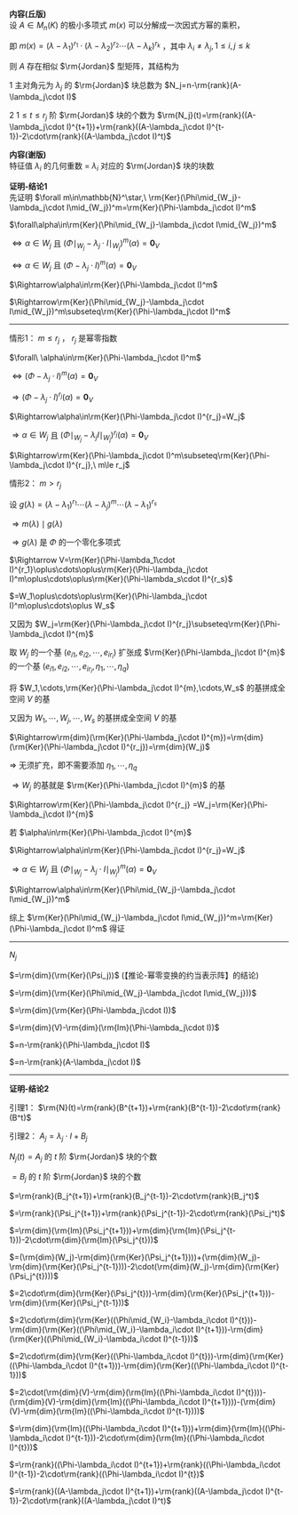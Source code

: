 **内容(丘版)**  
设 $A\in M_n(K)$ 的极小多项式 $m(x)$ 可以分解成一次因式方幂的乘积，  
  
即 $m(x)=(\lambda-\lambda_1)^{r_1}\cdot(\lambda-\lambda_2)^{r_2}\cdots(\lambda-\lambda_k)^{r_k}$ ，其中 $\lambda_i\neq\lambda_j, 1\le i,j\le k$  
  
则 $A$ 存在相似 $\rm{Jordan}$ 型矩阵，其结构为  
  
1 主对角元为 $\lambda_j$ 的 $\rm{Jordan}$ 块总数为 $N_j=n-\rm{rank}(A-\lambda_j\cdot I)$  
  
2 $1\le t\le r_j$ 阶 $\rm{Jordan}$ 块的个数为 $\rm{N_j}(t)=\rm{rank}((A-\lambda_j\cdot I)^{t+1})+\rm{rank}((A-\lambda_j\cdot I)^{t-1})-2\cdot\rm{rank}((A-\lambda_j\cdot I)^t)$  
  
**内容(谢版)**  
特征值 $\lambda_i$ 的几何重数 $=$  $\lambda_i$ 对应的 $\rm{Jordan}$ 块的块数  
  
**证明-结论1**  
先证明 $\forall m\in\mathbb{N}^\star,\ \rm{Ker}(\Phi\mid_{W_j}-\lambda_j\cdot I\mid_{W_j})^m=\rm{Ker}(\Phi-\lambda_j\cdot I)^m$  
  
$\forall\alpha\in\rm{Ker}(\Phi\mid_{W_j}-\lambda_j\cdot I\mid_{W_j})^m$  
  
$\Leftrightarrow\alpha\in W_j$ 且 $(\Phi\mid_{W_j}-\lambda_j\cdot I\mid_{W_j})^m(\alpha)=\mathbf0_V$  
  
$\Leftrightarrow\alpha\in W_j$ 且 $(\Phi-\lambda_j\cdot I)^m(\alpha)=\mathbf0_V$  
  
$\Rightarrow\alpha\in\rm{Ker}(\Phi-\lambda_j\cdot I)^m$  
  
$\Rightarrow\rm{Ker}(\Phi\mid_{W_j}-\lambda_j\cdot I\mid_{W_j})^m\subseteq\rm{Ker}(\Phi-\lambda_j\cdot I)^m$  
  
---  
  
情形1： $m\le r_j$ ， $r_j$ 是幂零指数  
  
$\forall\ \alpha\in\rm{Ker}(\Phi-\lambda_j\cdot I)^m$  
  
$\Leftrightarrow(\Phi-\lambda_j\cdot I)^m(\alpha)=\mathbf0_V$  
  
$\Rightarrow(\Phi-\lambda_j\cdot I)^{r_j}(\alpha)=\mathbf0_V$  
  
$\Rightarrow\alpha\in\rm{Ker}(\Phi-\lambda_j\cdot I)^{r_j}=W_j$  
  
$\Rightarrow\alpha\in W_j$ 且 $(\Phi\mid_{W_j}-\lambda_jI\mid_{W_j})^{r_j}(\alpha)=\mathbf0_V$  
  
$\Rightarrow\rm{Ker}(\Phi-\lambda_j\cdot I)^m\subseteq\rm{Ker}(\Phi-\lambda_j\cdot I)^{r_j},\ m\le r_j$  
  
情形2： $m>r_j$  
  
设 $g(\lambda)=(\lambda-\lambda_1)^{r_1}\cdots(\lambda-\lambda_j)^m\cdots(\lambda-\lambda_1)^{r_s}$  
  
$\Rightarrow m(\lambda)\mid g(\lambda)$  
  
$\Rightarrow g(\lambda)$ 是 $\Phi$ 的一个零化多项式  
  
$\Rightarrow V=\rm{Ker}(\Phi-\lambda_1\cdot I)^{r_1}\oplus\cdots\oplus\rm{Ker}(\Phi-\lambda_j\cdot I)^m\oplus\cdots\oplus\rm{Ker}(\Phi-\lambda_s\cdot I)^{r_s}$  
  
$=W_1\oplus\cdots\oplus\rm{Ker}(\Phi-\lambda_j\cdot I)^m\oplus\cdots\oplus W_s$  
  
又因为 $W_j=\rm{Ker}(\Phi-\lambda_j\cdot I)^{r_j}\subseteq\rm{Ker}(\Phi-\lambda_j\cdot I)^{m}$  
  
取 $W_j$ 的一个基 $(e_{i1},e_{i2},\cdots,e_{ir_i})$ 扩张成 $\rm{Ker}(\Phi-\lambda_j\cdot I)^{m}$ 的一个基 $(e_{i1},e_{i2},\cdots,e_{ir_i},\eta_1,\cdots,\eta_q)$  
  
将 $W_1,\cdots,\rm{Ker}(\Phi-\lambda_j\cdot I)^{m},\cdots,W_s$ 的基拼成全空间 $V$ 的基  
  
又因为 $W_1,\cdots,W_j,\cdots,W_s$ 的基拼成全空间 $V$ 的基  
  
$\Rightarrow\rm{dim}(\rm{Ker}(\Phi-\lambda_j\cdot I)^{m})=\rm{dim}(\rm{Ker}(\Phi-\lambda_j\cdot I)^{r_j})=\rm{dim}(W_j)$  
  
$\Rightarrow$ 无须扩充，即不需要添加 $\eta_1,\cdots,\eta_q$  
  
$\Rightarrow W_j$ 的基就是 $\rm{Ker}(\Phi-\lambda_j\cdot I)^{m}$ 的基  
  
$\Rightarrow\rm{Ker}(\Phi-\lambda_j\cdot I)^{r_j} =W_j=\rm{Ker}(\Phi-\lambda_j\cdot I)^{m}$  
  
若 $\alpha\in\rm{Ker}(\Phi-\lambda_j\cdot I)^{m}$  
  
$\Rightarrow\alpha\in\rm{Ker}(\Phi-\lambda_j\cdot I)^{r_j}=W_j$  
  
$\Rightarrow\alpha\in W_j$ 且 $(\Phi\mid_{W_j}-\lambda_j\cdot I\mid_{W_j})^m(\alpha)=\mathbf0_V$  
  
$\Rightarrow\alpha\in\rm{Ker}(\Phi\mid_{W_j}-\lambda_j\cdot I\mid_{W_j})^m$  
  
综上 $\rm{Ker}(\Phi\mid_{W_j}-\lambda_j\cdot I\mid_{W_j})^m=\rm{Ker}(\Phi-\lambda_j\cdot I)^m$ 得证  
  
---  
  
$N_j$  
  
$=\rm{dim}(\rm{Ker}(\Psi_j))$ (【推论-幂零变换的约当表示阵】的结论)  
  
$=\rm{dim}(\rm{Ker}(\Phi\mid_{W_j}-\lambda_j\cdot I\mid_{W_j}))$  
  
$=\rm{dim}(\rm{Ker}(\Phi-\lambda_j\cdot I))$  
  
$=\rm{dim}(V)-\rm{dim}(\rm{Im}(\Phi-\lambda_j\cdot I))$  
  
$=n-\rm{rank}(\Phi-\lambda_j\cdot I)$  
  
$=n-\rm{rank}(A-\lambda_j\cdot I)$  
  
---  
  
**证明-结论2**  
  
引理1： $\rm{N}(t)=\rm{rank}(B^{t+1})+\rm{rank}(B^{t-1})-2\cdot\rm{rank}(B^t)$  
  
引理2： $A_j=\lambda_j\cdot I+B_j$  
  
$N_j(t)=A_j$ 的 $t$ 阶 $\rm{Jordan}$ 块的个数  
  
$=B_j$ 的 $t$ 阶 $\rm{Jordan}$ 块的个数  
  
$=\rm{rank}(B_j^{t+1})+\rm{rank}(B_j^{t-1})-2\cdot\rm{rank}(B_j^t)$  
  
$=\rm{rank}(\Psi_j^{t+1})+\rm{rank}(\Psi_j^{t-1})-2\cdot\rm{rank}(\Psi_j^t)$  
  
$=\rm{dim}(\rm{Im}(\Psi_j^{t+1}))+\rm{dim}(\rm{Im}(\Psi_j^{t-1}))-2\cdot\rm{dim}(\rm{Im}(\Psi_j^{t}))$  
  
$=(\rm{dim}(W_j)-\rm{dim}(\rm{Ker}(\Psi_j^{t+1})))+(\rm{dim}(W_j)-\rm{dim}(\rm{Ker}(\Psi_j^{t-1})))-2\cdot(\rm{dim}(W_j)-\rm{dim}(\rm{Ker}(\Psi_j^{t})))$  
  
$=2\cdot\rm{dim}(\rm{Ker}(\Psi_j^{t}))-\rm{dim}(\rm{Ker}(\Psi_j^{t+1}))-\rm{dim}(\rm{Ker}(\Psi_j^{t-1}))$  
  
$=2\cdot\rm{dim}(\rm{Ker}((\Phi\mid_{W_i}-\lambda_i\cdot I)^{t}))-\rm{dim}(\rm{Ker}((\Phi\mid_{W_i}-\lambda_i\cdot I)^{t+1}))-\rm{dim}(\rm{Ker}((\Phi\mid_{W_i}-\lambda_i\cdot I)^{t-1}))$  
  
$=2\cdot\rm{dim}(\rm{Ker}((\Phi-\lambda_i\cdot I)^{t}))-\rm{dim}(\rm{Ker}((\Phi-\lambda_i\cdot I)^{t+1}))-\rm{dim}(\rm{Ker}((\Phi-\lambda_i\cdot I)^{t-1}))$  
  
$=2\cdot(\rm{dim}(V)-\rm{dim}(\rm{Im}((\Phi-\lambda_i\cdot I)^{t})))-(\rm{dim}(V)-\rm{dim}(\rm{Im}((\Phi-\lambda_i\cdot I)^{t+1})))-(\rm{dim}(V)-\rm{dim}(\rm{Im}((\Phi-\lambda_i\cdot I)^{t-1})))$  
  
$=\rm{dim}(\rm{Im}((\Phi-\lambda_i\cdot I)^{t+1}))+\rm{dim}(\rm{Im}((\Phi-\lambda_i\cdot I)^{t-1}))-2\cdot\rm{dim}(\rm{Im}((\Phi-\lambda_i\cdot I)^{t}))$  
  
$=\rm{rank}((\Phi-\lambda_i\cdot I)^{t+1})+\rm{rank}((\Phi-\lambda_i\cdot I)^{t-1})-2\cdot\rm{rank}((\Phi-\lambda_i\cdot I)^{t})$  
  
$=\rm{rank}((A-\lambda_j\cdot I)^{t+1})+\rm{rank}((A-\lambda_j\cdot I)^{t-1})-2\cdot\rm{rank}((A-\lambda_j\cdot I)^t)$  
